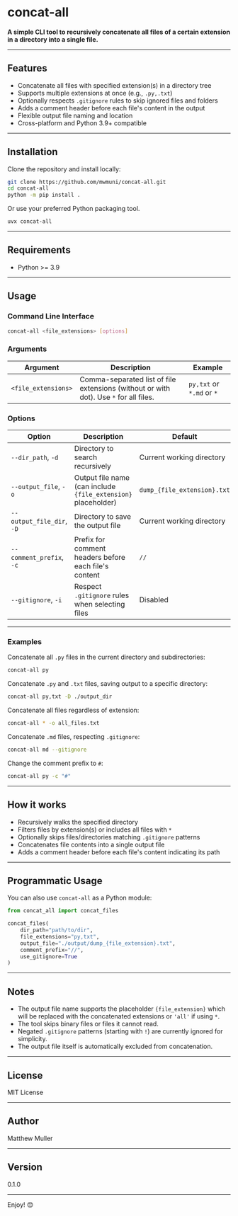 # concat-all

**A simple CLI tool to recursively concatenate all files of a certain extension in a directory into a single file.**

---

## Features

- Concatenate all files with specified extension(s) in a directory tree
- Supports multiple extensions at once (e.g., `.py,.txt`)
- Optionally respects `.gitignore` rules to skip ignored files and folders
- Adds a comment header before each file's content in the output
- Flexible output file naming and location
- Cross-platform and Python 3.9+ compatible

---

## Installation

Clone the repository and install locally:

```bash
git clone https://github.com/mwmuni/concat-all.git
cd concat-all
python -m pip install .
```

Or use your preferred Python packaging tool.

```bash
uvx concat-all
```

---

## Requirements

- Python >= 3.9

---

## Usage

### Command Line Interface

```bash
concat-all <file_extensions> [options]
```

### Arguments

| Argument                     | Description                                                                                      | Example                                         |
|------------------------------|--------------------------------------------------------------------------------------------------|-------------------------------------------------|
| `<file_extensions>`          | Comma-separated list of file extensions (without or with dot). Use `*` for all files.            | `py,txt` or `*.md` or `*`                       |

### Options

| Option                      | Description                                                                                      | Default                        |
|-----------------------------|--------------------------------------------------------------------------------------------------|--------------------------------|
| `--dir_path`, `-d`          | Directory to search recursively                                                                  | Current working directory      |
| `--output_file`, `-o`       | Output file name (can include `{file_extension}` placeholder)                                   | `dump_{file_extension}.txt`    |
| `--output_file_dir`, `-D`   | Directory to save the output file                                                               | Current working directory      |
| `--comment_prefix`, `-c`    | Prefix for comment headers before each file's content                                           | `//`                           |
| `--gitignore`, `-i`         | Respect `.gitignore` rules when selecting files                                                 | Disabled                       |

---

### Examples

Concatenate all `.py` files in the current directory and subdirectories:

```bash
concat-all py
```

Concatenate `.py` and `.txt` files, saving output to a specific directory:

```bash
concat-all py,txt -D ./output_dir
```

Concatenate all files regardless of extension:

```bash
concat-all * -o all_files.txt
```

Concatenate `.md` files, respecting `.gitignore`:

```bash
concat-all md --gitignore
```

Change the comment prefix to `#`:

```bash
concat-all py -c "#"
```

---

## How it works

- Recursively walks the specified directory
- Filters files by extension(s) or includes all files with `*`
- Optionally skips files/directories matching `.gitignore` patterns
- Concatenates file contents into a single output file
- Adds a comment header before each file's content indicating its path

---

## Programmatic Usage

You can also use `concat-all` as a Python module:

```python
from concat_all import concat_files

concat_files(
    dir_path="path/to/dir",
    file_extensions="py,txt",
    output_file="./output/dump_{file_extension}.txt",
    comment_prefix="//",
    use_gitignore=True
)
```

---

## Notes

- The output file name supports the placeholder `{file_extension}` which will be replaced with the concatenated extensions or `'all'` if using `*`.
- The tool skips binary files or files it cannot read.
- Negated `.gitignore` patterns (starting with `!`) are currently ignored for simplicity.
- The output file itself is automatically excluded from concatenation.

---

## License

MIT License

---

## Author

Matthew Muller

---

## Version

0.1.0

---

Enjoy! 😊
